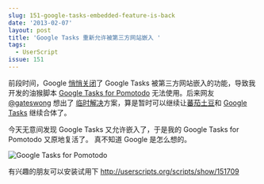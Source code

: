 ```yaml
---
slug: 151-google-tasks-embedded-feature-is-back
date: '2013-02-07'
layout: post
title: 'Google Tasks 重新允许被第三方网站嵌入 '
tags:
  - UserScript
issue: 151
---
```


前段时间，Google [悄悄关闭][gt1]了 Google Tasks 被第三方网站嵌入的功能，导致我开发的油猴脚本 
[Google Tasks for Pomotodo][gtp] 无法使用。后来网友 [@gateswong][gateswong] 想出了
[临时解决][gtpt]方案，算是暂时可以继续让[蕃茄土豆][ptd]和 [Google Tasks][gt] 继续合体了。

今天无意间发现 Google Tasks 又允许嵌入了，于是我的 Google Tasks for Pomotodo 又原地复活了。
真不知道 Google 是怎么想的。

![Google Tasks for Pomotodo](https://github.com/greatghoul/greatghoul.github.io/assets/208966/d325a24a-e547-4d48-a394-b63ab32ff928)

有兴趣的朋友可以安装试用下 <http://userscripts.org/scripts/show/151709>

[gt1]: https://anl.gg/post/148-google-tasks-ig-refuse-to-be-embedded
[gtp]: https://anl.gg/post/147-google-tasks-for-pomootodo-0-3
[gtpt]: http://www.v2ex.com/t/58012
[ptd]: http://pomotodo.com/
[gt]: https://mail.google.com/tasks/ig
[img1]: http://pic.yupoo.com/greatghoul_v/CorL9BsI/custom.jpg
[gateswong]: http://www.v2ex.com/member/gateswong

